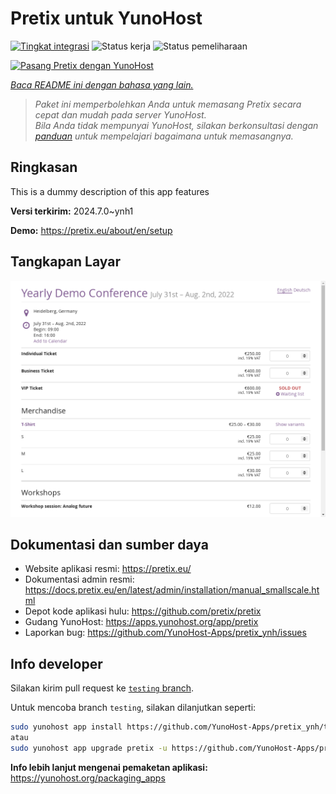 <!--
N.B.: README ini dibuat secara otomatis oleh <https://github.com/YunoHost/apps/tree/master/tools/readme_generator>
Ini TIDAK boleh diedit dengan tangan.
-->

# Pretix untuk YunoHost

[![Tingkat integrasi](https://dash.yunohost.org/integration/pretix.svg)](https://ci-apps.yunohost.org/ci/apps/pretix/) ![Status kerja](https://ci-apps.yunohost.org/ci/badges/pretix.status.svg) ![Status pemeliharaan](https://ci-apps.yunohost.org/ci/badges/pretix.maintain.svg)

[![Pasang Pretix dengan YunoHost](https://install-app.yunohost.org/install-with-yunohost.svg)](https://install-app.yunohost.org/?app=pretix)

*[Baca README ini dengan bahasa yang lain.](./ALL_README.md)*

> *Paket ini memperbolehkan Anda untuk memasang Pretix secara cepat dan mudah pada server YunoHost.*  
> *Bila Anda tidak mempunyai YunoHost, silakan berkonsultasi dengan [panduan](https://yunohost.org/install) untuk mempelajari bagaimana untuk memasangnya.*

## Ringkasan

This is a dummy description of this app features


**Versi terkirim:** 2024.7.0~ynh1

**Demo:** <https://pretix.eu/about/en/setup>

## Tangkapan Layar

![Tangkapan Layar pada Pretix](./doc/screenshots/screenshot.png)

## Dokumentasi dan sumber daya

- Website aplikasi resmi: <https://pretix.eu/>
- Dokumentasi admin resmi: <https://docs.pretix.eu/en/latest/admin/installation/manual_smallscale.html>
- Depot kode aplikasi hulu: <https://github.com/pretix/pretix>
- Gudang YunoHost: <https://apps.yunohost.org/app/pretix>
- Laporkan bug: <https://github.com/YunoHost-Apps/pretix_ynh/issues>

## Info developer

Silakan kirim pull request ke [`testing` branch](https://github.com/YunoHost-Apps/pretix_ynh/tree/testing).

Untuk mencoba branch `testing`, silakan dilanjutkan seperti:

```bash
sudo yunohost app install https://github.com/YunoHost-Apps/pretix_ynh/tree/testing --debug
atau
sudo yunohost app upgrade pretix -u https://github.com/YunoHost-Apps/pretix_ynh/tree/testing --debug
```

**Info lebih lanjut mengenai pemaketan aplikasi:** <https://yunohost.org/packaging_apps>
